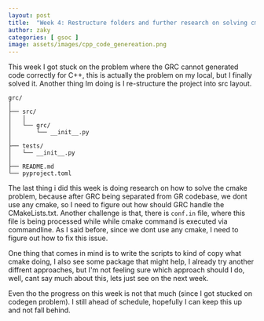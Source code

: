 ```yaml
---
layout: post
title:  "Week 4: Restructure folders and further research on solving cmake problems"
author: zaky
categories: [ gsoc ]
image: assets/images/cpp_code_genereation.png
---
```


This week I got stuck on the problem where the GRC cannot generated code correctly for C++, this is actually the problem on my local, but I finally solved it.
Another thing Im doing is I re-structure the project into src layout.
```
grc/
│
├── src/
│   │
│   └── grc/
│       └── __init__.py
│
├── tests/
│   └── __init__.py
│
├── README.md
└── pyproject.toml
```

The last thing i did this week is doing research on how to solve the cmake problem, because after GRC being separated from GR codebase, we dont use any cmake, so I need to figure out how should GRC handle the CMakeLists.txt. Another challenge is that, there is `conf.in` file, where this file is being processed while while cmake command is executed via commandline. As I said before, since we dont use any cmake, I need to figure out how to fix this issue.

One thing that comes in mind is to write the scripts to kind of copy what cmake doing, I also see some package that might help, I already try another diffrent approaches, but I'm not feeling sure which approach should I do, well, cant say much about this, lets just see on the next week.

Even tho the progress on this week is not that much (since I got stucked on codegen problem). I still ahead of schedule, hopefully I can keep this up and not fall behind.
